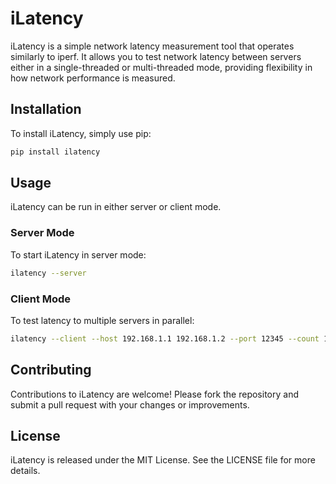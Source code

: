 # iLatency

iLatency is a simple network latency measurement tool that operates similarly to iperf. It allows you to test network latency between servers either in a single-threaded or multi-threaded mode, providing flexibility in how network performance is measured.

## Installation

To install iLatency, simply use pip:

```bash
pip install ilatency
```

## Usage

iLatency can be run in either server or client mode.

### Server Mode
To start iLatency in server mode:

```bash
ilatency --server
```

### Client Mode
To test latency to multiple servers in parallel:

```bash
ilatency --client --host 192.168.1.1 192.168.1.2 --port 12345 --count 100 --repeat 10 --concurrency 5
```

## Contributing
Contributions to iLatency are welcome! Please fork the repository and submit a pull request with your changes or improvements.

## License
iLatency is released under the MIT License. See the LICENSE file for more details.
